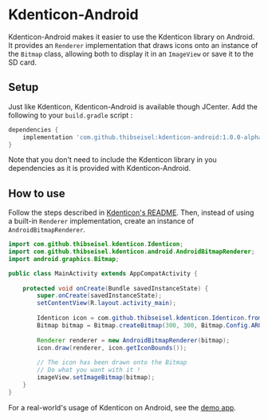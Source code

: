 # Kdenticon-Android

Kdenticon-Android makes it easier to use the Kdenticon library on Android.
It provides an `Renderer` implementation that draws icons onto an instance of the `Bitmap` class,
allowing both to display it in an `ImageView` or save it to the SD card.

## Setup

Just like Kdenticon, Kdenticon-Android is available though JCenter.
Add the following to your `build.gradle` script :

```gradle
dependencies {
    implementation 'com.github.thibseisel:kdenticon-android:1.0.0-alpha1'
}
```

Note that you don't need to include the Kdenticon library in you dependencies
as it is provided with Kdenticon-Android.

## How to use

Follow the steps described in [Kdenticon's README](../).
Then, instead of using a built-in `Renderer` implementation, create an instance of `AndroidBitmapRenderer`.

```java
import com.github.thibseisel.kdenticon.Identicon;
import com.github.thibseisel.kdenticon.android.AndroidBitmapRenderer;
import android.graphics.Bitmap;

public class MainActivity extends AppCompatActivity {
    
    protected void onCreate(Bundle savedInstanceState) {
        super.onCreate(savedInstanceState);
        setContentView(R.layout.activity_main);
        
        Identicon icon = com.github.thibseisel.kdenticon.Identicon.fromValue("Hello World!", 300);
        Bitmap bitmap = Bitmap.createBitmap(300, 300, Bitmap.Config.ARGB_8888);
        
        Renderer renderer = new AndroidBitmapRenderer(bitmap);
        icon.draw(renderer, icon.getIconBounds());
        
        // The icon has been drawn onto the Bitmap
        // Do what you want with it !
        imageView.setImageBitmap(bitmap);
    }
}
```

For a real-world's usage of Kdenticon on Android, see the [demo app](../demo).